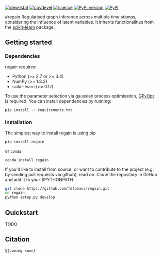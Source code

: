 [![develstat](https://travis-ci.org/fdtomasi/regain.svg?branch=master)](https://travis-ci.org/fdtomasi/regain) [![covdevel](http://codecov.io/github/fdtomasi/regain/coverage.svg?branch=master)](http://codecov.io/github/fdtomasi/regain?branch=master) [![licence](https://img.shields.io/badge/licence-BSD-blue.svg)](http://opensource.org/licenses/BSD-3-Clause) [![PyPI version](https://badge.fury.io/py/regain.svg)](https://badge.fury.io/py/regain) [![PyPI](https://img.shields.io/pypi/v/nine.svg)](https://pypi.python.org/pypi/regain)

#regain
Regularised graph inference across multiple time stamps, considering the influence of latent variables.
It inherits functionalities from the [scikit-learn](https://github.com/scikit-learn/scikit-learn) package.

## Getting started
### Dependencies
regain requires:
- Python (>= 2.7 or >= 3.4)
- NumPy (>= 1.8.2)
- scikit-learn (>= 0.17)

To use the parameter selection via gaussian process optimisation, [GPyOpt](https://github.com/SheffieldML/GPyOpt) is required.
You can install dependencies by running:
```bash
pip install -r requirements.txt
```

### Installation
The simplest way to install regain is using pip
```bash
pip install regain
```
or `conda`

```bash
conda install regain
```

If you'd like to install from source, or want to contribute to the project (e.g. by sending pull requests via github), read on. Clone the repository in GitHub and add it to your $PYTHONPATH.
```bash
git clone https://github.com/fdtomasi/regain.git
cd regain
python setup.py develop
```

## Quickstart
TODO

## Citation
```latex
@{coming soon}
```
